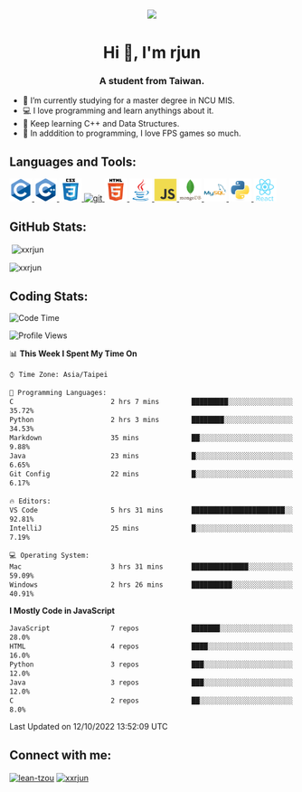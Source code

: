 <h3 align="center">
  <a href="https://git.io/typing-svg">
    <!--     <img src="https://readme-typing-svg.herokuapp.com/?lines=Hello,+There!;This+is+xxrjun....;Nice+to+meet+you!&center=true&size=30"> -->
    <img
      src="https://readme-typing-svg.herokuapp.com?font=Charis+SIL&size=30&duration=3000&color=1AACF7&center=true&vCenter=true&lines=Hello%2C+There!;This+is+rjun!;Nice+to+meet+you!">
  </a>
  </h1>

  <h1 align="center">Hi 👋, I'm rjun</h1>
  <h3 align="center">A student from Taiwan.</h3>
  
- 🔭 I’m currently studying for a master degree in NCU MIS.
- 💻 I love programming and learn anythings about it.
- 📝 Keep learning C++ and Data Structures.
- 🔫 In adddition to programming, I love FPS games so much.

<h2 align="left">Languages and Tools:</h2>
  <p align="left"> <a href="https://www.cprogramming.com/" target="_blank" rel="noreferrer"> <img
        src="https://raw.githubusercontent.com/devicons/devicon/master/icons/c/c-original.svg" alt="c" width="40"
        height="40" /> </a> <a href="https://www.w3schools.com/cpp/" target="_blank" rel="noreferrer"> <img
        src="https://raw.githubusercontent.com/devicons/devicon/master/icons/cplusplus/cplusplus-original.svg"
        alt="cplusplus" width="40" height="40" /> </a> <a href="https://www.w3schools.com/css/" target="_blank"
      rel="noreferrer"> <img
        src="https://raw.githubusercontent.com/devicons/devicon/master/icons/css3/css3-original-wordmark.svg" alt="css3"
        width="40" height="40" /> </a> <a href="https://git-scm.com/" target="_blank" rel="noreferrer"> <img
        src="https://www.vectorlogo.zone/logos/git-scm/git-scm-icon.svg" alt="git" width="40" height="40" /> </a> <a
      href="https://www.w3.org/html/" target="_blank" rel="noreferrer"> <img
        src="https://raw.githubusercontent.com/devicons/devicon/master/icons/html5/html5-original-wordmark.svg"
        alt="html5" width="40" height="40" /> </a> <a href="https://www.java.com" target="_blank" rel="noreferrer"> <img
        src="https://raw.githubusercontent.com/devicons/devicon/master/icons/java/java-original.svg" alt="java"
        width="40" height="40" /> </a> <a href="https://developer.mozilla.org/en-US/docs/Web/JavaScript" target="_blank"
      rel="noreferrer"> <img
        src="https://raw.githubusercontent.com/devicons/devicon/master/icons/javascript/javascript-original.svg"
        alt="javascript" width="40" height="40" /> </a> <a href="https://www.mongodb.com/" target="_blank"
      rel="noreferrer"> <img
        src="https://raw.githubusercontent.com/devicons/devicon/master/icons/mongodb/mongodb-original-wordmark.svg"
        alt="mongodb" width="40" height="40" /> </a> <a href="https://www.mysql.com/" target="_blank" rel="noreferrer">
      <img src="https://raw.githubusercontent.com/devicons/devicon/master/icons/mysql/mysql-original-wordmark.svg"
        alt="mysql" width="40" height="40" /> </a> <a href="https://www.python.org" target="_blank" rel="noreferrer">
      <img src="https://raw.githubusercontent.com/devicons/devicon/master/icons/python/python-original.svg" alt="python"
        width="40" height="40" /> </a> <a href="https://reactjs.org/" target="_blank" rel="noreferrer"> <img
        src="https://raw.githubusercontent.com/devicons/devicon/master/icons/react/react-original-wordmark.svg"
        alt="react" width="40" height="40" /> </a> </p>

<h2 align="left">GitHub Stats:</h2>

  <p>&nbsp;<img align="center"
      src="https://github-readme-stats.vercel.app/api?username=xxrjun&show_icons=true&locale=en" alt="xxrjun" /></p>

  <p><img align="center" src="https://github-readme-streak-stats.herokuapp.com/?user=xxrjun&" alt="xxrjun" /></p>
  
  
<h2 align="left">Coding Stats:</h2>

<!--START_SECTION:waka-->
![Code Time](http://img.shields.io/badge/Code%20Time-459%20hrs%2031%20mins-blue)

![Profile Views](http://img.shields.io/badge/Profile%20Views-12-blue)

📊 **This Week I Spent My Time On** 

```text
⌚︎ Time Zone: Asia/Taipei

💬 Programming Languages: 
C                        2 hrs 7 mins        █████████░░░░░░░░░░░░░░░░   35.72% 
Python                   2 hrs 3 mins        ████████░░░░░░░░░░░░░░░░░   34.53% 
Markdown                 35 mins             ██░░░░░░░░░░░░░░░░░░░░░░░   9.88% 
Java                     23 mins             █░░░░░░░░░░░░░░░░░░░░░░░░   6.65% 
Git Config               22 mins             █░░░░░░░░░░░░░░░░░░░░░░░░   6.17%

🔥 Editors: 
VS Code                  5 hrs 31 mins       ███████████████████████░░   92.81% 
IntelliJ                 25 mins             █░░░░░░░░░░░░░░░░░░░░░░░░   7.19%

💻 Operating System: 
Mac                      3 hrs 31 mins       ██████████████░░░░░░░░░░░   59.09% 
Windows                  2 hrs 26 mins       ██████████░░░░░░░░░░░░░░░   40.91%

```

**I Mostly Code in JavaScript** 

```text
JavaScript               7 repos             ███████░░░░░░░░░░░░░░░░░░   28.0% 
HTML                     4 repos             ████░░░░░░░░░░░░░░░░░░░░░   16.0% 
Python                   3 repos             ███░░░░░░░░░░░░░░░░░░░░░░   12.0% 
Java                     3 repos             ███░░░░░░░░░░░░░░░░░░░░░░   12.0% 
C                        2 repos             ██░░░░░░░░░░░░░░░░░░░░░░░   8.0%

```



 Last Updated on 12/10/2022 13:52:09 UTC
<!--END_SECTION:waka-->


 <h2 align="left">Connect with me:</h2>
  <p align="left">
    <a href="https://linkedin.com/in/lean-tzou" target="blank"><img align="center"
        src="https://raw.githubusercontent.com/rahuldkjain/github-profile-readme-generator/master/src/images/icons/Social/linked-in-alt.svg"
        alt="lean-tzou" height="30" width="40" /></a>
    <a href="https://www.leetcode.com/xxrjun" target="blank"><img align="center"
        src="https://raw.githubusercontent.com/rahuldkjain/github-profile-readme-generator/master/src/images/icons/Social/leet-code.svg"
        alt="xxrjun" height="30" width="40" /></a>
  </p>
